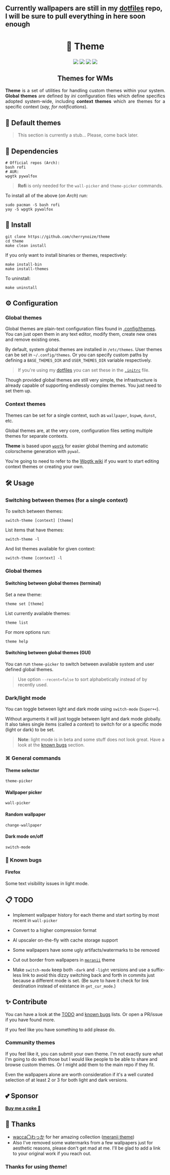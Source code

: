 ## Currently wallpapers are still in my [dotfiles](https://github.com/cherrynoize/dotfiles) repo, I will be sure to pull everything in here soon enough

<div align="center">
    <h1>🌟 Theme</h1>
    <h3></h3>

![](https://img.shields.io/github/last-commit/cherrynoize/theme?logo=github&style=for-the-badge&color=FFB1C8&logoColor=D9E0EE&labelColor=292324)
![](https://img.shields.io/github/stars/cherrynoize/theme?style=for-the-badge&logo=andela&color=FFB686&logoColor=D9E0EE&labelColor=292324)
![](https://img.shields.io/github/repo-size/cherrynoize/theme?color=CAC992&label=SIZE&logo=googledrive&style=for-the-badge&logoColor=D9E0EE&labelColor=292324)
![](https://img.shields.io/badge/need-wpgtk-green?style=for-the-badge&color=CCE8E9&logoColor=D9E0EE&labelColor=292324)

## Themes for WMs

</div>

<div align="justify">

**Theme** is a set of utilities for handling custom themes
within your system. **Global themes** are defined by *ini*
configuration files which define specifics adopted system-wide,
including **context themes** which are themes for a specific
context (*say, for notifications*).

</div>

## 🎨 Default themes

> This section is currently a stub... Please, come back later.

## 🧱 Dependencies

```
# Official repos (Arch):
bash rofi
# AUR:
wpgtk pywalfox
```

>**Rofi** is only needed for the `wall-picker` and
>`theme-picker` commands.

To install all of the above (*on Arch*) run:

```
sudo pacman -S bash rofi
yay -S wpgtk pywalfox
```

## 🔧 Install

```
git clone https://github.com/cherrynoize/theme
cd theme
make clean install
```

If you only want to install binaries or themes, respectively:

```
make install-bin
make install-themes
```

To uninstall:

```
make uninstall
```

## ⚙ Configuration

### Global themes

Global themes are plain-text configuration files found in
[.config/themes](../.config/themes). You can just open them in
any text editor, modify them, create new ones and remove
existing ones.

By default, system global themes are installed in `/etc/themes`.
User themes can be set in `~/.config/themes`. Or you can
specify custom paths by defining a `BASE_THEMES_DIR` and
`USER_THEMES_DIR` variable respectively.

>If you're using my [dotfiles](https://github.com/cherrynoize/dotfiles)
>you can set these in the [`.initrc`](.initrc) file.

Though provided global themes are still very simple, the
infrastructure is already capable of supporting endlessly
complex themes. You just need to set them up.

### Context themes

Themes can be set for a single context, such as `wallpaper`,
`bspwm`, `dunst`, etc.

Global themes are, at the very core, configuration files setting
multiple themes for separate contexts.

**Theme** is based upon
[`wpgtk`](https://github.com/deviantfero/wpgtk)
for easier global theming and automatic colorscheme generation
with `pywal`.

You're going to need to refer to the
[Wpgtk wiki](https://github.com/deviantfero/wpgtk/wiki)
if you want to start editing context themes or creating your own.

## 🛠 Usage

### Switching between themes (for a single context)

To switch between themes:

```
switch-theme [context] [theme]
```

List items that have themes:

```
switch-theme -l
```

And list themes available for given context:

```
switch-theme [context] -l
```

### Global themes

#### Switching between global themes (terminal)

Set a new theme:

```
theme set [theme]
```

List currently available themes:

```
theme list
```

For more options run:

```
theme help
```

#### Switching between global themes (GUI)

You can run `theme-picker` to switch between available system
and user defined global themes.

> Use option `--recent=false` to sort alphabetically instead of
> by recently used.

### Dark/light mode

You can toggle between light and dark mode using `switch-mode`
(`Super+<`).

Without arguments it will just toggle between light and dark
mode globally. It also takes single items (called a *context*)
to switch for or a specific mode (light or dark) to be set.

> **Note**: light mode is in beta and some stuff does not look
great. Have a look at the [known bugs](#-known-bugs) section.

### ⌘ General commands

#### Theme selector

    theme-picker

#### Wallpaper picker

    wall-picker

#### Random wallpaper

    change-wallpaper

#### Dark mode on/off

    switch-mode

### 🐛 Known bugs

#### Firefox

Some text visibility issues in light mode.

## 📋 TODO

- Implement wallpaper history for each theme and start sorting
by most recent in `wall-picker`
- Convert to a higher compression format
- AI upscaler on-the-fly with cache storage support
- Some wallpapers have some ugly artifacts/watermarks to be
removed
- Cut out border from wallpapers in
[`meranii`](../.wallpaper-themes/meranii) theme

- Make `switch-mode` keep both `-dark` and `-light` versions
and use a suffix-less link to avoid this dizzy switching back
and forth in commits just because a different mode is set.
(Be sure to have it check for link destination instead of
existance in `get_cur_mode`.)

## ✨ Contribute

You can have a look at the [TODO](#-todo) and
[known bugs](#-known-bugs) lists. Or open a PR/issue if you have
found more.

If you feel like you have something to add please do.

### Community themes

If you feel like it, you can submit your own theme. I'm not
exactly sure what I'm going to do with those but I would like
people to be able to share and browse custom themes.
Or I might add them to the main repo if they fit.

Even the wallpapers alone are worth consideration if it's a well
curated selection of at least 2 or 3 for both light and
dark versions.

## 💕 Sponsor

[**Buy me a coke 💙**](https://cherrynoize.github.io/#/contribute)

## 🙏 Thanks

- [wacca〇わっか](https://www.pixiv.net/en/users/46612726) for
her amazing collection
([meranii theme](../.wallpaper-themes/meranii))
- Also I've removed some watermarks from a few wallpapers just
for aesthetic reasons, please don't get mad at me. I'll be glad
to add a link to your original work if you reach out.

### Thanks for using *theme*!
